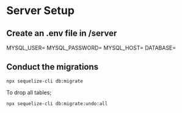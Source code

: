 # Server Setup

## Create an .env file in /server

MYSQL_USER=
MYSQL_PASSWORD=
MYSQL_HOST=
DATABASE=

## Conduct the migrations

```
npx sequelize-cli db:migrate
```

To drop all tables;

```
npx sequelize-cli db:migrate:undo:all
```